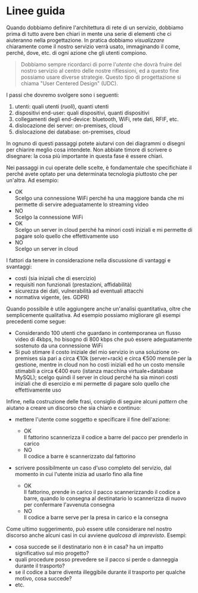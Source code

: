 # Linee guida

Quando dobbiamo definire l'architettura di rete di un servizio, dobbiamo prima di tutto avere ben chiari in mente una serie di elementi che ci aiuteranno nella progettazione. In pratica dobbiamo _visualizzare_ chiaramente come il nostro servizio verrà usato, immaginando il come, perché, dove, etc. di ogni azione che gli utenti compiono.

> Dobbiamo sempre ricordarci di porre l'*utente* che dovrà fruire del nostro servizio al centro delle nostre riflessioni, ed a questo fine possiamo usare diverse strategie. Questo tipo di progettazione si chiama "User Centered Design" (UDC).

I passi che dovremo svolgere sono i seguenti:

1. utenti: quali utenti (_ruoli_), quanti utenti
1. dispositivi end-user: quali dispositivi, quanti dispositivi
1. collegamenti degli end-device: bluetooth, WiFi, rete dati, RFIF, etc.
1. dislocazione dei server: on-premises, cloud
1. dislocazione dei database: on-premises, cloud

In ognuno di questi passaggi potete aiutarvi con dei diagrammi o disegni per chiarire meglio cosa intendete. Non abbiate timore di scrivere o disegnare: la cosa più importante in questa fase è essere chiari.

Nei passaggi in cui operate delle scelte, è fondamentale che specifichiate il perché avete optato per una determinata tecnologia piuttosto che per un'altra. Ad esempio:

- <span class="ok">OK</span><br>
Scelgo una connessione WiFi perché ha una maggiore banda che mi permette di servire adeguatamente lo streaming video
- <span class="no">NO</span><br> Scelgo la connessione WiFi
- <span class="ok">OK</span><br>Scelgo un server in cloud perché ha minori costi iniziali e mi permette di pagare solo quello che effettivamente uso
- <span class="no">NO</span><br> Scelgo un server in cloud

I fattori da tenere in considerazione nella discussione di vantaggi e svantaggi:

- costi (sia iniziali che di esercizio)
- requisiti non funzionali (prestazioni, affidabilità)
- sicurezza dei dati, vulnerabilità ad eventuali attacchi
- normativa vigente, (es. GDPR)

Quando possibile è utile aggiungere anche un'analisi quantitativa, oltre che semplicemente qualitativa. Ad esempio possiamo migliorare gli esempi precedenti come segue:

- Considerando 100 utenti che guardano in contemporanea un flusso video di 4kbps, ho bisogno di 800 kbps che può essere adeguatamente sostenuto da una connessione WiFi
- Si può stimare il costo iniziale del mio servizio in una soluzione on-premises sia pari a circa €10k (server+rack) e circa €500 mensile per la gestione, mentre in cloud non ho costi iniziali ed ho un costo mensile stimabili a circa €400 euro (istanza macchina virtuale+database MySQL); scelgo quindi il server in cloud perché ha sia minori costi iniziali che di esercizio e mi permette di pagare solo quello che effettivamente uso



Infine, nella costruzione delle frasi, consiglio di seguire alcuni _pattern_ che aiutano a creare un discorso che sia chiaro e continuo:

- mettere l'utente come soggetto e specificare il fine dell'azione:
  - <span class="ok">OK</span><br>Il fattorino scannerizza il codice a barre del pacco per prenderlo in carico
  - <span class="no">NO</span><br>Il codice a barre è scannerizzato dal fattorino

- scrivere possibilmente un caso d'uso completo del servizio, dal momento in cui l'utente inizia ad usarlo fino alla fine
  - <span class="ok">OK</span><br>Il fattorino, prende in carico il pacco scannerizzando il codice a barre, quando lo consegna al destinatario lo scannerizza di nuovo per confermare l'avvenuta consegna
  - <span class="no">NO</span><br>Il codice a barre serve per la presa in carico e la consegna

Come ultimo suggerimento, può essere utile considerare nel nostro discorso anche alcuni casi in cui avviene *qualcosa di imprevisto*. Esempi:
- cosa succede se il destinatario non è in casa? ha un impatto significativo sul mio progetto? 
- quali procedure posso prevedere  se il pacco si perde o danneggia durante il trasporto?
- se il codice a barre diventa illeggibile durante il trasporto per qualche motivo, cosa succede?
- etc.






